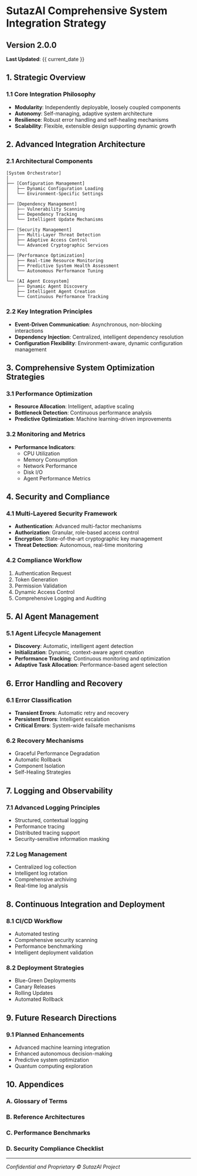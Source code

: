 # SutazAI Comprehensive System Integration Strategy

## Version 2.0.0
**Last Updated**: {{ current_date }}

## 1. Strategic Overview

### 1.1 Core Integration Philosophy
- **Modularity**: Independently deployable, loosely coupled components
- **Autonomy**: Self-managing, adaptive system architecture
- **Resilience**: Robust error handling and self-healing mechanisms
- **Scalability**: Flexible, extensible design supporting dynamic growth

## 2. Advanced Integration Architecture

### 2.1 Architectural Components
```
[System Orchestrator]
│
├── [Configuration Management]
│   ├── Dynamic Configuration Loading
│   └── Environment-Specific Settings
│
├── [Dependency Management]
│   ├── Vulnerability Scanning
│   ├── Dependency Tracking
│   └── Intelligent Update Mechanisms
│
├── [Security Management]
│   ├── Multi-Layer Threat Detection
│   ├── Adaptive Access Control
│   └── Advanced Cryptographic Services
│
├── [Performance Optimization]
│   ├── Real-time Resource Monitoring
│   ├── Predictive System Health Assessment
│   └── Autonomous Performance Tuning
│
└── [AI Agent Ecosystem]
    ├── Dynamic Agent Discovery
    ├── Intelligent Agent Creation
    └── Continuous Performance Tracking
```

### 2.2 Key Integration Principles
- **Event-Driven Communication**: Asynchronous, non-blocking interactions
- **Dependency Injection**: Centralized, intelligent dependency resolution
- **Configuration Flexibility**: Environment-aware, dynamic configuration management

## 3. Comprehensive System Optimization Strategies

### 3.1 Performance Optimization
- **Resource Allocation**: Intelligent, adaptive scaling
- **Bottleneck Detection**: Continuous performance analysis
- **Predictive Optimization**: Machine learning-driven improvements

### 3.2 Monitoring and Metrics
- **Performance Indicators**:
  - CPU Utilization
  - Memory Consumption
  - Network Performance
  - Disk I/O
  - Agent Performance Metrics

## 4. Security and Compliance

### 4.1 Multi-Layered Security Framework
- **Authentication**: Advanced multi-factor mechanisms
- **Authorization**: Granular, role-based access control
- **Encryption**: State-of-the-art cryptographic key management
- **Threat Detection**: Autonomous, real-time monitoring

### 4.2 Compliance Workflow
1. Authentication Request
2. Token Generation
3. Permission Validation
4. Dynamic Access Control
5. Comprehensive Logging and Auditing

## 5. AI Agent Management

### 5.1 Agent Lifecycle Management
- **Discovery**: Automatic, intelligent agent detection
- **Initialization**: Dynamic, context-aware agent creation
- **Performance Tracking**: Continuous monitoring and optimization
- **Adaptive Task Allocation**: Performance-based agent selection

## 6. Error Handling and Recovery

### 6.1 Error Classification
- **Transient Errors**: Automatic retry and recovery
- **Persistent Errors**: Intelligent escalation
- **Critical Errors**: System-wide failsafe mechanisms

### 6.2 Recovery Mechanisms
- Graceful Performance Degradation
- Automatic Rollback
- Component Isolation
- Self-Healing Strategies

## 7. Logging and Observability

### 7.1 Advanced Logging Principles
- Structured, contextual logging
- Performance tracing
- Distributed tracing support
- Security-sensitive information masking

### 7.2 Log Management
- Centralized log collection
- Intelligent log rotation
- Comprehensive archiving
- Real-time log analysis

## 8. Continuous Integration and Deployment

### 8.1 CI/CD Workflow
- Automated testing
- Comprehensive security scanning
- Performance benchmarking
- Intelligent deployment validation

### 8.2 Deployment Strategies
- Blue-Green Deployments
- Canary Releases
- Rolling Updates
- Automated Rollback

## 9. Future Research Directions

### 9.1 Planned Enhancements
- Advanced machine learning integration
- Enhanced autonomous decision-making
- Predictive system optimization
- Quantum computing exploration

## 10. Appendices

### A. Glossary of Terms
### B. Reference Architectures
### C. Performance Benchmarks
### D. Security Compliance Checklist

---

*Confidential and Proprietary*
*© SutazAI Project*